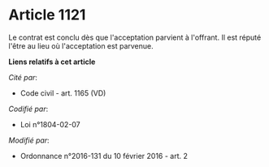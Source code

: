 # Article 1121

Le contrat est conclu dès que l'acceptation parvient à l'offrant. Il est réputé l'être au lieu où l'acceptation est parvenue.

**Liens relatifs à cet article**

_Cité par_:

  - Code civil - art. 1165 (VD)

_Codifié par_:

  - Loi n°1804-02-07

_Modifié par_:

  - Ordonnance n°2016-131 du 10 février 2016 - art. 2
